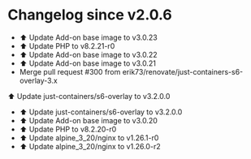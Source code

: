 # Changelog since v2.0.6
- ⬆️ Update Add-on base image to v3.0.23 
- ⬆️ Update PHP to v8.2.21-r0 
- ⬆️ Update Add-on base image to v3.0.22 
- ⬆️ Update Add-on base image to v3.0.21 
- Merge pull request #300 from erik73/renovate/just-containers-s6-overlay-3.x

⬆️ Update just-containers/s6-overlay to v3.2.0.0 
- ⬆️ Update just-containers/s6-overlay to v3.2.0.0 
- ⬆️ Update Add-on base image to v3.0.20 
- ⬆️ Update PHP to v8.2.20-r0 
- ⬆️ Update alpine_3_20/nginx to v1.26.1-r0 
- ⬆️ Update alpine_3_20/nginx to v1.26.0-r2 
